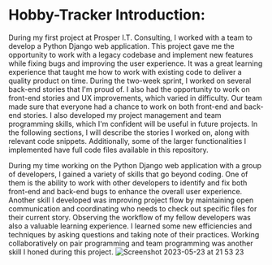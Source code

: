 # Hobby-Tracker Introduction:

During my first project at Prosper I.T. Consulting, I worked with a team to develop a Python Django web application. This project gave me the opportunity to work with a legacy codebase and implement new features while fixing bugs and improving the user experience. It was a great learning experience that taught me how to work with existing code to deliver a quality product on time.
During the two-week sprint, I worked on several back-end stories that I'm proud of. I also had the opportunity to work on front-end stories and UX improvements, which varied in difficulty. Our team made sure that everyone had a chance to work on both front-end and back-end stories.
I also developed my project management and team programming skills, which I'm confident will be useful in future projects. In the following sections, I will describe the stories I worked on, along with relevant code snippets. Additionally, some of the larger functionalities I implemented have full code files available in this repository.

During my time working on the Python Django web application with a group of developers, I gained a variety of skills that go beyond coding. One of them is the ability to work with other developers to identify and fix both front-end and back-end bugs to enhance the overall user experience. Another skill I developed was improving project flow by maintaining open communication and coordinating who needs to check out specific files for their current story. Observing the workflow of my fellow developers was also a valuable learning experience. I learned some new efficiencies and techniques by asking questions and taking note of their practices. Working collaboratively on pair programming and team programming was another skill I honed during this project. 
![Screenshot 2023-05-23 at 21 53 23](https://github.com/garretthanberg/Hobby-Tracker/assets/115447682/4d7dc7c3-67d4-45c3-be07-c034aaed61a2)
